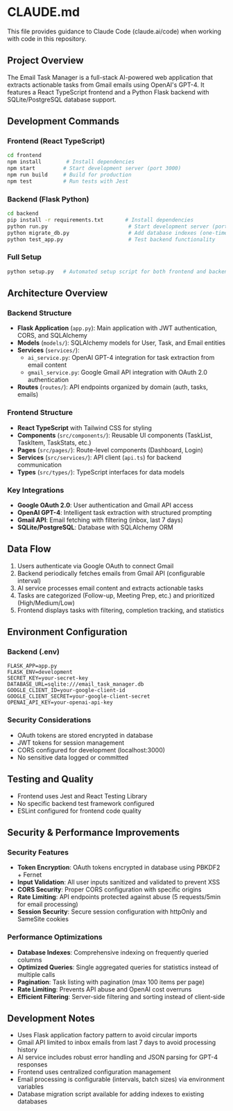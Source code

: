 # CLAUDE.md

This file provides guidance to Claude Code (claude.ai/code) when working with code in this repository.

## Project Overview

The Email Task Manager is a full-stack AI-powered web application that extracts actionable tasks from Gmail emails using OpenAI's GPT-4. It features a React TypeScript frontend and a Python Flask backend with SQLite/PostgreSQL database support.

## Development Commands

### Frontend (React TypeScript)
```bash
cd frontend
npm install        # Install dependencies
npm start         # Start development server (port 3000)
npm run build     # Build for production
npm test          # Run tests with Jest
```

### Backend (Flask Python)
```bash
cd backend
pip install -r requirements.txt       # Install dependencies
python run.py                          # Start development server (port 5000)
python migrate_db.py                   # Add database indexes (one-time setup)
python test_app.py                     # Test backend functionality
```

### Full Setup
```bash
python setup.py   # Automated setup script for both frontend and backend
```

## Architecture Overview

### Backend Structure
- **Flask Application** (`app.py`): Main application with JWT authentication, CORS, and SQLAlchemy
- **Models** (`models/`): SQLAlchemy models for User, Task, and Email entities
- **Services** (`services/`):
  - `ai_service.py`: OpenAI GPT-4 integration for task extraction from email content
  - `gmail_service.py`: Google Gmail API integration with OAuth 2.0 authentication
- **Routes** (`routes/`): API endpoints organized by domain (auth, tasks, emails)

### Frontend Structure
- **React TypeScript** with Tailwind CSS for styling
- **Components** (`src/components/`): Reusable UI components (TaskList, TaskItem, TaskStats, etc.)
- **Pages** (`src/pages/`): Route-level components (Dashboard, Login)
- **Services** (`src/services/`): API client (`api.ts`) for backend communication
- **Types** (`src/types/`): TypeScript interfaces for data models

### Key Integrations
- **Google OAuth 2.0**: User authentication and Gmail API access
- **OpenAI GPT-4**: Intelligent task extraction with structured prompting
- **Gmail API**: Email fetching with filtering (inbox, last 7 days)
- **SQLite/PostgreSQL**: Database with SQLAlchemy ORM

## Data Flow
1. Users authenticate via Google OAuth to connect Gmail
2. Backend periodically fetches emails from Gmail API (configurable interval)
3. AI service processes email content and extracts actionable tasks
4. Tasks are categorized (Follow-up, Meeting Prep, etc.) and prioritized (High/Medium/Low)
5. Frontend displays tasks with filtering, completion tracking, and statistics

## Environment Configuration

### Backend (.env)
```
FLASK_APP=app.py
FLASK_ENV=development
SECRET_KEY=your-secret-key
DATABASE_URL=sqlite:///email_task_manager.db
GOOGLE_CLIENT_ID=your-google-client-id
GOOGLE_CLIENT_SECRET=your-google-client-secret
OPENAI_API_KEY=your-openai-api-key
```

### Security Considerations
- OAuth tokens are stored encrypted in database
- JWT tokens for session management
- CORS configured for development (localhost:3000)
- No sensitive data logged or committed

## Testing and Quality
- Frontend uses Jest and React Testing Library
- No specific backend test framework configured
- ESLint configured for frontend code quality

## Security & Performance Improvements

### Security Features
- **Token Encryption**: OAuth tokens encrypted in database using PBKDF2 + Fernet
- **Input Validation**: All user inputs sanitized and validated to prevent XSS
- **CORS Security**: Proper CORS configuration with specific origins
- **Rate Limiting**: API endpoints protected against abuse (5 requests/5min for email processing)
- **Session Security**: Secure session configuration with httpOnly and SameSite cookies

### Performance Optimizations
- **Database Indexes**: Comprehensive indexing on frequently queried columns
- **Optimized Queries**: Single aggregated queries for statistics instead of multiple calls
- **Pagination**: Task listing with pagination (max 100 items per page)
- **Rate Limiting**: Prevents API abuse and OpenAI cost overruns
- **Efficient Filtering**: Server-side filtering and sorting instead of client-side

## Development Notes
- Uses Flask application factory pattern to avoid circular imports
- Gmail API limited to inbox emails from last 7 days to avoid processing history
- AI service includes robust error handling and JSON parsing for GPT-4 responses
- Frontend uses centralized configuration management
- Email processing is configurable (intervals, batch sizes) via environment variables
- Database migration script available for adding indexes to existing databases